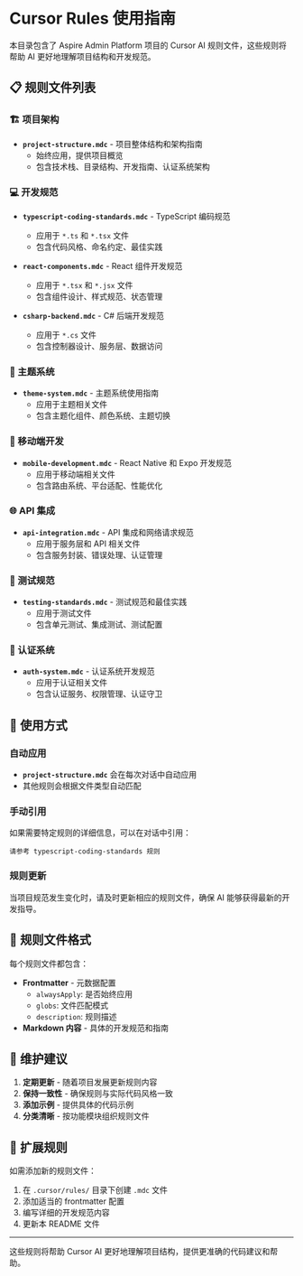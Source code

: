 # Cursor Rules 使用指南

本目录包含了 Aspire Admin Platform 项目的 Cursor AI 规则文件，这些规则将帮助 AI 更好地理解项目结构和开发规范。

## 📋 规则文件列表

### 🏗️ 项目架构
- **`project-structure.mdc`** - 项目整体结构和架构指南
  - 始终应用，提供项目概览
  - 包含技术栈、目录结构、开发指南、认证系统架构

### 💻 开发规范
- **`typescript-coding-standards.mdc`** - TypeScript 编码规范
  - 应用于 `*.ts` 和 `*.tsx` 文件
  - 包含代码风格、命名约定、最佳实践

- **`react-components.mdc`** - React 组件开发规范
  - 应用于 `*.tsx` 和 `*.jsx` 文件
  - 包含组件设计、样式规范、状态管理

- **`csharp-backend.mdc`** - C# 后端开发规范
  - 应用于 `*.cs` 文件
  - 包含控制器设计、服务层、数据访问

### 🎨 主题系统
- **`theme-system.mdc`** - 主题系统使用指南
  - 应用于主题相关文件
  - 包含主题化组件、颜色系统、主题切换

### 📱 移动端开发
- **`mobile-development.mdc`** - React Native 和 Expo 开发规范
  - 应用于移动端相关文件
  - 包含路由系统、平台适配、性能优化

### 🌐 API 集成
- **`api-integration.mdc`** - API 集成和网络请求规范
  - 应用于服务层和 API 相关文件
  - 包含服务封装、错误处理、认证管理

### 🧪 测试规范
- **`testing-standards.mdc`** - 测试规范和最佳实践
  - 应用于测试文件
  - 包含单元测试、集成测试、测试配置

### 🔐 认证系统
- **`auth-system.mdc`** - 认证系统开发规范
  - 应用于认证相关文件
  - 包含认证服务、权限管理、认证守卫

## 🎯 使用方式

### 自动应用
- **`project-structure.mdc`** 会在每次对话中自动应用
- 其他规则会根据文件类型自动匹配

### 手动引用
如果需要特定规则的详细信息，可以在对话中引用：
```
请参考 typescript-coding-standards 规则
```

### 规则更新
当项目规范发生变化时，请及时更新相应的规则文件，确保 AI 能够获得最新的开发指导。

## 🔧 规则文件格式

每个规则文件都包含：
- **Frontmatter** - 元数据配置
  - `alwaysApply`: 是否始终应用
  - `globs`: 文件匹配模式
  - `description`: 规则描述
- **Markdown 内容** - 具体的开发规范和指南

## 📝 维护建议

1. **定期更新** - 随着项目发展更新规则内容
2. **保持一致性** - 确保规则与实际代码风格一致
3. **添加示例** - 提供具体的代码示例
4. **分类清晰** - 按功能模块组织规则文件

## 🚀 扩展规则

如需添加新的规则文件：
1. 在 `.cursor/rules/` 目录下创建 `.mdc` 文件
2. 添加适当的 frontmatter 配置
3. 编写详细的开发规范内容
4. 更新本 README 文件

---

这些规则将帮助 Cursor AI 更好地理解项目结构，提供更准确的代码建议和帮助。
